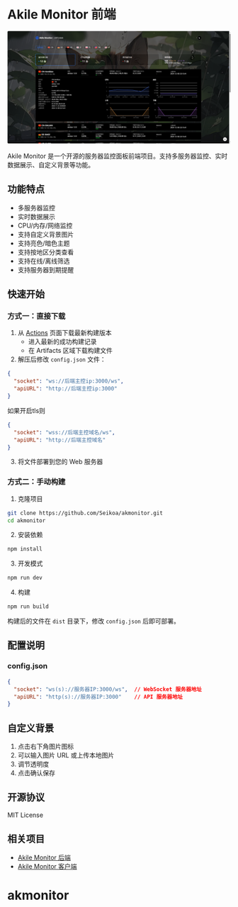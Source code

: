 # Akile Monitor 前端

![预览](https://github.com/Seikoa/akmonitor/blob/main/akile_monitor.png?raw=true)

Akile Monitor 是一个开源的服务器监控面板前端项目。支持多服务器监控、实时数据展示、自定义背景等功能。

## 功能特点

- 多服务器监控
- 实时数据展示
- CPU/内存/网络监控
- 支持自定义背景图片
- 支持亮色/暗色主题
- 支持按地区分类查看
- 支持在线/离线筛选
- 支持服务器到期提醒

## 快速开始

### 方式一：直接下载

1. 从 [Actions](https://github.com/Seikoa/akmonitor/actions) 页面下载最新构建版本
   - 进入最新的成功构建记录
   - 在 Artifacts 区域下载构建文件
2. 解压后修改 `config.json` 文件：
```json
{
  "socket": "ws://后端主控ip:3000/ws",
  "apiURL": "http://后端主控ip:3000"
}
```
  如果开启tls则
```json
{
  "socket": "wss://后端主控域名/ws",
  "apiURL": "http://后端主控域名"
}
```

3. 将文件部署到您的 Web 服务器

### 方式二：手动构建

1. 克隆项目
```bash
git clone https://github.com/Seikoa/akmonitor.git
cd akmonitor
```

2. 安装依赖
```bash
npm install
```

3. 开发模式
```bash
npm run dev
```

4. 构建
```bash
npm run build
```

构建后的文件在 `dist` 目录下，修改 `config.json` 后即可部署。

## 配置说明

### config.json
```json
{
  "socket": "ws(s)://服务器IP:3000/ws",  // WebSocket 服务器地址
  "apiURL": "http(s)://服务器IP:3000"    // API 服务器地址
}
```

## 自定义背景

1. 点击右下角图片图标
2. 可以输入图片 URL 或上传本地图片
3. 调节透明度
4. 点击确认保存

## 开源协议

MIT License

## 相关项目

- [Akile Monitor 后端](https://github.com/akile-network/akile_monitor)
- [Akile Monitor 客户端](https://github.com/akile-network/akile_monitor_client)

# akmonitor

